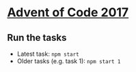# [Advent of Code 2017](http://adventofcode.com/)

## Run the tasks

* Latest task: ``npm start``
* Older tasks (e.g. task 1): ``npm start 1``
